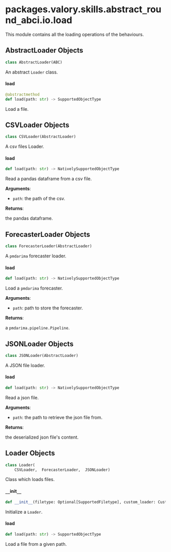 <a id="packages.valory.skills.abstract_round_abci.io.load"></a>

# packages.valory.skills.abstract`_`round`_`abci.io.load

This module contains all the loading operations of the behaviours.

<a id="packages.valory.skills.abstract_round_abci.io.load.AbstractLoader"></a>

## AbstractLoader Objects

```python
class AbstractLoader(ABC)
```

An abstract `Loader` class.

<a id="packages.valory.skills.abstract_round_abci.io.load.AbstractLoader.load"></a>

#### load

```python
@abstractmethod
def load(path: str) -> SupportedObjectType
```

Load a file.

<a id="packages.valory.skills.abstract_round_abci.io.load.CSVLoader"></a>

## CSVLoader Objects

```python
class CSVLoader(AbstractLoader)
```

A csv files Loader.

<a id="packages.valory.skills.abstract_round_abci.io.load.CSVLoader.load"></a>

#### load

```python
def load(path: str) -> NativelySupportedObjectType
```

Read a pandas dataframe from a csv file.

**Arguments**:

- `path`: the path of the csv.

**Returns**:

the pandas dataframe.

<a id="packages.valory.skills.abstract_round_abci.io.load.ForecasterLoader"></a>

## ForecasterLoader Objects

```python
class ForecasterLoader(AbstractLoader)
```

A `pmdarima` forecaster loader.

<a id="packages.valory.skills.abstract_round_abci.io.load.ForecasterLoader.load"></a>

#### load

```python
def load(path: str) -> NativelySupportedObjectType
```

Load a `pmdarima` forecaster.

**Arguments**:

- `path`: path to store the forecaster.

**Returns**:

a `pmdarima.pipeline.Pipeline`.

<a id="packages.valory.skills.abstract_round_abci.io.load.JSONLoader"></a>

## JSONLoader Objects

```python
class JSONLoader(AbstractLoader)
```

A JSON file loader.

<a id="packages.valory.skills.abstract_round_abci.io.load.JSONLoader.load"></a>

#### load

```python
def load(path: str) -> NativelySupportedObjectType
```

Read a json file.

**Arguments**:

- `path`: the path to retrieve the json file from.

**Returns**:

the deserialized json file's content.

<a id="packages.valory.skills.abstract_round_abci.io.load.Loader"></a>

## Loader Objects

```python
class Loader(
    CSVLoader,  ForecasterLoader,  JSONLoader)
```

Class which loads files.

<a id="packages.valory.skills.abstract_round_abci.io.load.Loader.__init__"></a>

#### `__`init`__`

```python
def __init__(filetype: Optional[SupportedFiletype], custom_loader: CustomLoaderType)
```

Initialize a `Loader`.

<a id="packages.valory.skills.abstract_round_abci.io.load.Loader.load"></a>

#### load

```python
def load(path: str) -> SupportedObjectType
```

Load a file from a given path.

